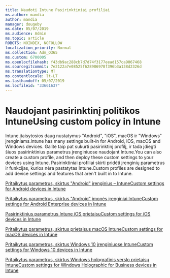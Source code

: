 ```yaml
---
title: Naudoti Intune Pasirinktiniai profiliai
ms.author: mandia
author: mandia
manager: dougeby
ms.date: 05/07/2019
ms.audience: Admin
ms.topic: article
ROBOTS: NOINDEX, NOFOLLOW
localization_priority: Normal
ms.collection: Adm_O365
ms.custom: 6700005
ms.openlocfilehash: f43db9ac288cb7d7d74f3177eead157ca9067468
ms.sourcegitcommit: 7e2122a7e08525f628986978f396b3a138d2326d
ms.translationtype: MT
ms.contentlocale: lt-LT
ms.lasthandoff: 05/07/2019
ms.locfileid: "33661637"
---
```

# <a name="using-custom-policy-in-intune"></a><span data-ttu-id="29850-102">Naudojant pasirinktinį politikos Intune</span><span class="sxs-lookup"><span data-stu-id="29850-102">Using custom policy in Intune</span></span>

<span data-ttu-id="29850-103">Intune įtaisytosios daug nustatymus "Android", "iOS", macOS ir "Windows" įrenginiams.</span><span class="sxs-lookup"><span data-stu-id="29850-103">Intune has many settings built-in for Android, iOS, macOS and Windows devices.</span></span> <span data-ttu-id="29850-104">Galite taip pat sukurti pasirinktinį profilį, ir tada įdiegti šiuos pasirinktinius parametrus įrenginiuose naudojant Intune.</span><span class="sxs-lookup"><span data-stu-id="29850-104">You can also create a custom profile, and then deploy these custom settings to your devices using Intune.</span></span> <span data-ttu-id="29850-105">Pasirinktiniai profiliai skirti pridėti įrenginių parametrus ir funkcijas, kurios nėra pastatytas Intune.</span><span class="sxs-lookup"><span data-stu-id="29850-105">Custom profiles are designed to add device settings and features that aren't built in to Intune.</span></span>

[<span data-ttu-id="29850-106">Pritaikytus parametrus, skirtus "Android" įrenginius – Intune</span><span class="sxs-lookup"><span data-stu-id="29850-106">Custom settings for Android devices in Intune</span></span>](https://docs.microsoft.com/intune/custom-settings-android)

[<span data-ttu-id="29850-107">Pritaikytus parametrus, skirtus "Android" įmonės įrenginiai Intune</span><span class="sxs-lookup"><span data-stu-id="29850-107">Custom settings for Android Enterprise devices in Intune</span></span>](https://docs.microsoft.com/intune/custom-settings-android-for-work)

[<span data-ttu-id="29850-108">Pasirinktinius parametrus Intune iOS prietaisų</span><span class="sxs-lookup"><span data-stu-id="29850-108">Custom settings for iOS devices in Intune</span></span>](https://docs.microsoft.com/intune/custom-settings-ios)

[<span data-ttu-id="29850-109">Pritaikytus parametrus, skirtus prietaisus macOS Intune</span><span class="sxs-lookup"><span data-stu-id="29850-109">Custom settings for macOS devices in Intune</span></span>](https://docs.microsoft.com/intune/custom-settings-macos)

[<span data-ttu-id="29850-110">Pritaikytus parametrus, skirtus Windows 10 įrenginiuose Intune</span><span class="sxs-lookup"><span data-stu-id="29850-110">Custom settings for Windows 10 devices in Intune</span></span>](https://docs.microsoft.com/intune/custom-settings-windows-10)

[<span data-ttu-id="29850-111">Pritaikytus parametrus, skirtus Windows holografinis verslo prietaisų Intune</span><span class="sxs-lookup"><span data-stu-id="29850-111">Custom settings for Windows Holographic for Business devices in Intune</span></span>](https://docs.microsoft.com/intune/custom-settings-windows-holographic)